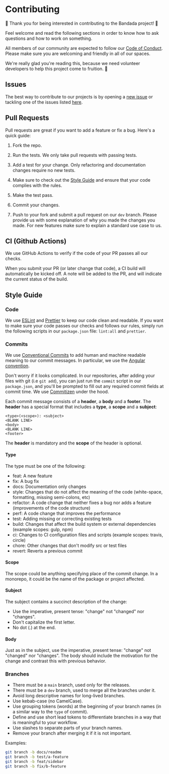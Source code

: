 # Contributing

:tada: Thank you for being interested in contributing to the Bandada project! :tada:

Feel welcome and read the following sections in order to know how to ask questions and how to work on something.

All members of our community are expected to follow our [Code of Conduct](/CODE_OF_CONDUCT.md). Please make sure you are welcoming and friendly in all of our spaces.

We're really glad you're reading this, because we need volunteer developers to help this project come to fruition. 👏

## Issues

The best way to contribute to our projects is by opening a [new issue](https://github.com/bandada-infra/bandada/issues/new/choose) or tackling one of the issues listed [here](https://github.com/bandada-infra/bandada/contribute).

## Pull Requests

Pull requests are great if you want to add a feature or fix a bug. Here's a quick guide:

1. Fork the repo.

2. Run the tests. We only take pull requests with passing tests.

3. Add a test for your change. Only refactoring and documentation changes require no new tests.

4. Make sure to check out the [Style Guide](/CONTRIBUTING.md#style-guide) and ensure that your code complies with the rules.

5. Make the test pass.

6. Commit your changes.

7. Push to your fork and submit a pull request on our `dev` branch. Please provide us with some explanation of why you made the changes you made. For new features make sure to explain a standard use case to us.

## CI (Github Actions)

We use GitHub Actions to verify if the code of your PR passes all our checks.

When you submit your PR (or later change that code), a CI build will automatically be kicked off. A note will be added to the PR, and will indicate the current status of the build.

## Style Guide

### Code

We use [ESLint](https://eslint.org/) and [Prettier](https://prettier.io/) to keep our code clean and readable. If you want to make sure your code passes our checks and follows our rules, simply run the following scripts in our `package.json` file: `lint:all` and `prettier`.

### Commits

We use [Conventional Commits](https://www.conventionalcommits.org) to add human and machine readable meaning to our commit messages. In particular, we use the [Angular convention](https://github.com/conventional-changelog/conventional-changelog/tree/master/packages/conventional-changelog-angular).

Don't worry if it looks complicated. In our repositories, after adding your files with git (i.e `git add`), you can just run the `commit` script in our `package.json`, and you'll be prompted to fill out any required commit fields at commit time. We use [Commitizen](https://github.com/commitizen/cz-cli) under the hood.

Each commit message consists of a **header**, a **body** and a **footer**. The **header** has a special format that includes a **type**, a **scope** and a **subject**:

    <type>(<scope>): <subject>
    <BLANK LINE>
    <body>
    <BLANK LINE>
    <footer>

The **header** is mandatory and the **scope** of the header is optional.

#### Type

The type must be one of the following:

-   feat: A new feature
-   fix: A bug fix
-   docs: Documentation only changes
-   style: Changes that do not affect the meaning of the code (white-space, formatting, missing semi-colons, etc)
-   refactor: A code change that neither fixes a bug nor adds a feature (improvements of the code structure)
-   perf: A code change that improves the performance
-   test: Adding missing or correcting existing tests
-   build: Changes that affect the build system or external dependencies (example scopes: gulp, npm)
-   ci: Changes to CI configuration files and scripts (example scopes: travis, circle)
-   chore: Other changes that don't modify src or test files
-   revert: Reverts a previous commit

#### Scope

The scope could be anything specifying place of the commit change. In a monorepo, it could be the name of the package or project affected.

#### Subject

The subject contains a succinct description of the change:

-   Use the imperative, present tense: "change" not "changed" nor "changes".
-   Don't capitalize the first letter.
-   No dot (.) at the end.

#### Body

Just as in the subject, use the imperative, present tense: "change" not "changed" nor "changes". The body should include the motivation for the change and contrast this with previous behavior.

### Branches

-   There must be a `main` branch, used only for the releases.
-   There must be a `dev` branch, used to merge all the branches under it.
-   Avoid long descriptive names for long-lived branches.
-   Use kebab-case (no CamelCase).
-   Use grouping tokens (words) at the beginning of your branch names (in a similar way to the `type` of commit).
-   Define and use short lead tokens to differentiate branches in a way that is meaningful to your workflow.
-   Use slashes to separate parts of your branch names.
-   Remove your branch after merging it if it is not important.

Examples:

```bash
git branch -b docs/readme
git branch -b test/a-feature
git branch -b feat/sidebar
git branch -b fix/b-feature
```
